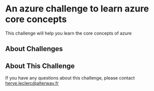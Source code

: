 # An azure challenge to learn azure core concepts

This challenge will help you learn the core concepts of azure

## About Challenges


## About This Challenge

If you have any questions about this challenge, please contact herve.leclerc@alterway.fr
